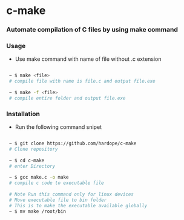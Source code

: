 # c-make

### Automate compilation of C files by using make command

### Usage
* Use make command with name of file without .c extension

``` bash

 ~ $ make <file>
 # compile file with name is file.c and output file.exe
 
 ~ $ make -f <file>
 # compile entire folder and output file.exe

```

### Installation

* Run the following command snipet

``` bash

 ~ $ git clone https://github.com/hardope/c-make
 # Clone repository
 
 ~ $ cd c-make
 # enter Directory
 
 ~ $ gcc make.c -o make
 # compile c code to executable file
 
 # Note Run this command only for linux devices
 # Move executable file to bin folder
 # This is to make the executable available globally
 ~ $ mv make /root/bin

```
